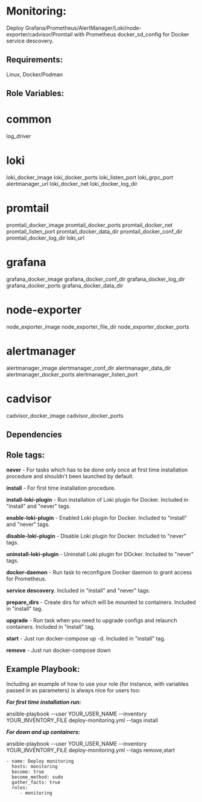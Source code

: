 Monitoring:
=========

Deploy Grafana/Prometheus/AlertManager/Loki/node-exporter/cadvisor/Promtail with Prometheus docker_sd_config for Docker service descovery.

Requirements:
------------

Linux, Docker/Podman

Role Variables:
--------------

# common
log_driver

# loki
loki_docker_image
loki_docker_ports
loki_listen_port
loki_grpc_port
alertmanager_url
loki_docker_net
loki_docker_log_dir

# promtail
promtail_docker_image
promtail_docker_ports
promtail_docker_net
promtail_listen_port
promtail_docker_data_dir
promtail_docker_conf_dir
promtail_docker_log_dir
loki_url

# grafana
grafana_docker_image
grafana_docker_conf_dir
grafana_docker_log_dir
grafana_docker_ports
grafana_docker_data_dir

# node-exporter
node_exporter_image
node_exporter_file_dir
node_exporter_docker_ports

# alertmanager
alertmanager_image
alertmanager_conf_dir
alertmanager_data_dir
alertmanager_docker_ports
alertmanager_listen_port

# cadvisor
cadvisor_docker_image
cadvisor_docker_ports


Dependencies
------------


Role tags:
--------------

**never** - For tasks which has to be done only once at first time installation procedure and shouldn't been launched by default.

**install** - For first time installation procedure.

**install-loki-plugin** - Run installation of Loki plugin for Docker. Included in "install" and "never" tags. 

**enable-loki-plugin** - Enabled Loki plugin for Docker. Included to "install" and "never" tags. 

**disable-loki-plugin** - Disable Loki plugin for Docker. Included to "never" tags.

**uninstall-loki-plugin** - Uninstall Loki plugin for DOcker. Included to "never" tags.

**docker-daemon** - Run task to reconfigure Docker daemon to grant access for Prometheus.

**service descovery**. Included in "install" and "never" tags. 

**prepare_dirs** - Create dirs for which will be mounted to containers. Included in "install" tag.

**upgrade** - Run task when you need to upgrade configs and relaunch containers. Included in "install" tag.

**start** - Just run docker-compose up -d. Included in "install" tag.

**remove** - Just run docker-compose down

Example Playbook:
----------------

Including an example of how to use your role (for instance, with variables passed in as parameters) is always nice for users too:

***For first time installation run:***

ansible-playbook --user YOUR_USER_NAME --inventory YOUR_INVENTORY_FILE deploy-monitoring.yml --tags install

***For down and up containers:***

ansible-playbook --user YOUR_USER_NAME --inventory YOUR_INVENTORY_FILE deploy-monitoring.yml --tags remove,start

    - name: Deploy monitoring
      hosts: monitoring
      become: true
      become_method: sudo
      gather_facts: true
      roles:
         - monitoring         

